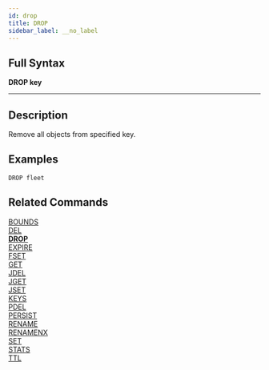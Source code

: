 ```yaml
---
id: drop
title: DROP
sidebar_label: __no_label
---
```


## Full Syntax

**DROP  key**

---

## Description

Remove all objects from specified key.

## Examples

```tile38-cli
DROP fleet
```

## Related Commands

[BOUNDS](../commands/bounds.md)<br>
[DEL](../commands/del.md)<br>
**[DROP](../commands/drop.md)**<br>
[EXPIRE](../commands/expire.md)<br>
[FSET](../commands/fset.md)<br>
[GET](../commands/get.md)<br>
[JDEL](../commands/jdel.md)<br>
[JGET](../commands/jget.md)<br>
[JSET](../commands/jset.md)<br>
[KEYS](../commands/keys.md)<br>
[PDEL](../commands/pdel.md)<br>
[PERSIST](../commands/persist.md)<br>
[RENAME](../commands/rename.md)<br>
[RENAMENX](../commands/renamenx.md)<br>
[SET](../commands/set.md)<br>
[STATS](../commands/stats.md)<br>
[TTL](../commands/ttl.md)<br>